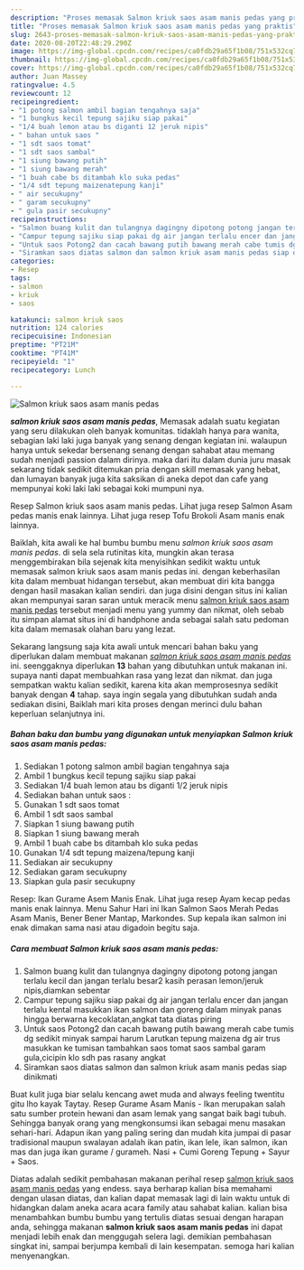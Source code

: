 ```yaml
---
description: "Proses memasak Salmon kriuk saos asam manis pedas yang praktis"
title: "Proses memasak Salmon kriuk saos asam manis pedas yang praktis"
slug: 2643-proses-memasak-salmon-kriuk-saos-asam-manis-pedas-yang-praktis
date: 2020-08-20T22:48:29.290Z
image: https://img-global.cpcdn.com/recipes/ca0fdb29a65f1b08/751x532cq70/salmon-kriuk-saos-asam-manis-pedas-foto-resep-utama.jpg
thumbnail: https://img-global.cpcdn.com/recipes/ca0fdb29a65f1b08/751x532cq70/salmon-kriuk-saos-asam-manis-pedas-foto-resep-utama.jpg
cover: https://img-global.cpcdn.com/recipes/ca0fdb29a65f1b08/751x532cq70/salmon-kriuk-saos-asam-manis-pedas-foto-resep-utama.jpg
author: Juan Massey
ratingvalue: 4.5
reviewcount: 12
recipeingredient:
- "1 potong salmon ambil bagian tengahnya saja"
- "1 bungkus kecil tepung sajiku siap pakai"
- "1/4 buah lemon atau bs diganti 12 jeruk nipis"
- " bahan untuk saos "
- "1 sdt saos tomat"
- "1 sdt saos sambal"
- "1 siung bawang putih"
- "1 siung bawang merah"
- "1 buah cabe bs ditambah klo suka pedas"
- "1/4 sdt tepung maizenatepung kanji"
- " air secukupny"
- " garam secukupny"
- " gula pasir secukupny"
recipeinstructions:
- "Salmon buang kulit dan tulangnya dagingny dipotong potong jangan terlalu kecil dan jangan terlalu besar2 kasih perasan lemon/jeruk nipis,diamkan sebentar"
- "Campur tepung sajiku siap pakai dg air jangan terlalu encer dan jangan terlalu kental masukkan ikan salmon dan goreng dalam minyak panas hingga berwarna kecoklatan,angkat tata diatas piring"
- "Untuk saos Potong2 dan cacah bawang putih bawang merah cabe tumis dg sedikit minyak sampai harum Larutkan tepung maizena dg air trus masukkan ke tumisan tambahkan saos tomat saos sambal garam gula,cicipin klo sdh pas rasany angkat"
- "Siramkan saos diatas salmon dan salmon kriuk asam manis pedas siap dinikmati"
categories:
- Resep
tags:
- salmon
- kriuk
- saos

katakunci: salmon kriuk saos 
nutrition: 124 calories
recipecuisine: Indonesian
preptime: "PT21M"
cooktime: "PT41M"
recipeyield: "1"
recipecategory: Lunch

---
```



![Salmon kriuk saos asam manis pedas](https://img-global.cpcdn.com/recipes/ca0fdb29a65f1b08/751x532cq70/salmon-kriuk-saos-asam-manis-pedas-foto-resep-utama.jpg)

<b><i>salmon kriuk saos asam manis pedas</i></b>, Memasak adalah suatu kegiatan yang seru dilakukan oleh banyak komunitas. tidaklah hanya para wanita, sebagian laki laki juga banyak yang senang dengan kegiatan ini. walaupun hanya untuk sekedar bersenang senang dengan sahabat atau memang sudah menjadi passion dalam dirinya. maka dari itu dalam dunia juru masak sekarang tidak sedikit ditemukan pria dengan skill memasak yang hebat, dan lumayan banyak juga kita saksikan di aneka depot dan cafe yang mempunyai koki laki laki sebagai koki mumpuni nya.

Resep Salmon kriuk saos asam manis pedas. Lihat juga resep Salmon Asam pedas manis enak lainnya. Lihat juga resep Tofu Brokoli Asam manis enak lainnya.

Baiklah, kita awali ke hal bumbu bumbu menu <i>salmon kriuk saos asam manis pedas</i>. di sela sela rutinitas kita, mungkin akan terasa menggembirakan bila sejenak kita menyisihkan sedikit waktu untuk memasak salmon kriuk saos asam manis pedas ini. dengan keberhasilan kita dalam membuat hidangan tersebut, akan membuat diri kita bangga dengan hasil masakan kalian sendiri. dan juga disini dengan situs ini kalian akan mempunyai saran saran untuk meracik menu <u>salmon kriuk saos asam manis pedas</u> tersebut menjadi menu yang yummy dan nikmat, oleh sebab itu simpan alamat situs ini di handphone anda sebagai salah satu pedoman kita dalam memasak olahan baru yang lezat.


Sekarang langsung saja kita awali untuk mencari bahan baku yang diperlukan dalam membuat makanan <u><i>salmon kriuk saos asam manis pedas</i></u> ini. seenggaknya diperlukan <b>13</b> bahan yang dibutuhkan untuk makanan ini. supaya nanti dapat membuahkan rasa yang lezat dan nikmat. dan juga sempatkan waktu kalian sedikit, karena kita akan memprosesnya sedikit banyak dengan <b>4</b> tahap. saya ingin segala yang dibutuhkan sudah anda sediakan disini, Baiklah mari kita proses dengan merinci dulu bahan keperluan selanjutnya ini.

<!--inarticleads1-->

##### Bahan baku dan bumbu yang digunakan untuk menyiapkan Salmon kriuk saos asam manis pedas:

1. Sediakan 1 potong salmon ambil bagian tengahnya saja
1. Ambil 1 bungkus kecil tepung sajiku siap pakai
1. Sediakan 1/4 buah lemon atau bs diganti 1/2 jeruk nipis
1. Sediakan  bahan untuk saos :
1. Gunakan 1 sdt saos tomat
1. Ambil 1 sdt saos sambal
1. Siapkan 1 siung bawang putih
1. Siapkan 1 siung bawang merah
1. Ambil 1 buah cabe bs ditambah klo suka pedas
1. Gunakan 1/4 sdt tepung maizena/tepung kanji
1. Sediakan  air secukupny
1. Sediakan  garam secukupny
1. Siapkan  gula pasir secukupny


Resep: Ikan Gurame Asem Manis Enak. Lihat juga resep Ayam kecap pedas manis enak lainnya. Menu Sahur Hari ini Ikan Salmon Saos Merah Pedas Asam Manis, Bener Bener Mantap, Markondes. Sup kepala ikan salmon ini enak dimakan sama nasi atau digadoin begitu saja. 

<!--inarticleads2-->

##### Cara membuat Salmon kriuk saos asam manis pedas:

1. Salmon buang kulit dan tulangnya dagingny dipotong potong jangan terlalu kecil dan jangan terlalu besar2 kasih perasan lemon/jeruk nipis,diamkan sebentar
1. Campur tepung sajiku siap pakai dg air jangan terlalu encer dan jangan terlalu kental masukkan ikan salmon dan goreng dalam minyak panas hingga berwarna kecoklatan,angkat tata diatas piring
1. Untuk saos Potong2 dan cacah bawang putih bawang merah cabe tumis dg sedikit minyak sampai harum Larutkan tepung maizena dg air trus masukkan ke tumisan tambahkan saos tomat saos sambal garam gula,cicipin klo sdh pas rasany angkat
1. Siramkan saos diatas salmon dan salmon kriuk asam manis pedas siap dinikmati


Buat kulit juga biar selalu kencang awet muda and always feeling twentitu gitu lho kayak Taytay. Resep Gurame Asam Manis - Ikan merupakan salah satu sumber protein hewani dan asam lemak yang sangat baik bagi tubuh. Sehingga banyak orang yang mengkonsumsi ikan sebagai menu masakan sehari-hari. Adapun ikan yang paling sering dan mudah kita jumpai di pasar tradisional maupun swalayan adalah ikan patin, ikan lele, ikan salmon, ikan mas dan juga ikan gurame / gurameh. Nasi + Cumi Goreng Tepung + Sayur + Saos. 

Diatas adalah sedikit pembahasan makanan perihal resep <u>salmon kriuk saos asam manis pedas</u> yang endess. saya berharap kalian bisa memahami dengan ulasan diatas, dan kalian dapat memasak lagi di lain waktu untuk di hidangkan dalam aneka acara acara family atau sahabat kalian. kalian bisa menambahkan bumbu bumbu yang tertulis diatas sesuai dengan harapan anda, sehingga makanan <b>salmon kriuk saos asam manis pedas</b> ini dapat menjadi lebih enak dan menggugah selera lagi. demikian pembahasan singkat ini, sampai berjumpa kembali di lain kesempatan. semoga hari kalian menyenangkan.
